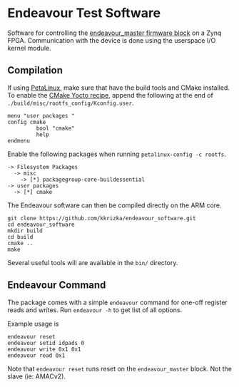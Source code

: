 # Endeavour Test Software

Software for controlling the [endeavour_master firmware block](https://github.com/kkrizka/endeavour_firmware) on a Zynq FPGA. Communication with the device is done using the userspace I/O kernel module.

## Compilation
If using [PetaLinux](https://www.xilinx.com/products/design-tools/embedded-software/petalinux-sdk.html), make sure that have the build tools and CMake installed. To enable the [CMake Yocto recipe](https://github.com/openembedded/openembedded-core/tree/master/meta/recipes-devtools/cmake), append the following at the end of `./build/misc/rootfs_config/Kconfig.user`.
```
menu "user packages " 
config cmake  
         bool "cmake"
         help
endmenu
```

Enable the following packages when running `petalinux-config -c rootfs`.
```
-> Filesystem Packages
  -> misc
    -> [*] packagegroup-core-buildessential
-> user packages
  -> [*] cmake
```

The Endeavour software can then be compiled directly on the ARM core.
```
git clone https://github.com/kkrizka/endeavour_software.git
cd endeavour_software
mkdir build
cd build
cmake ..
make
```

Several useful tools will are available in the `bin/` directory.

## Endeavour Command
The package comes with a simple `endeavour` command for one-off register reads and writes. Run `endeavour -h` to get list of all options.

Example usage is
```shell
endeavour reset
endeavour setid idpads 0
endeavour write 0x1 0x1
endeavour read 0x1
```

Note that `endeavour reset` runs reset on the `endeavour_master` block. Not the slave (ie: AMACv2).